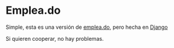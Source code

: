 # Emplea.do #

Simple, esta es una versión de [emplea.do][1], pero hecha en [Django][2]

Si quieren cooperar, no hay problemas.

  [1]: http://www.emplea.do "Emplea.DO"
  [2]: https://www.djangoproject.com/ "Django"

